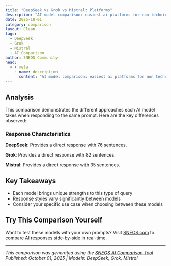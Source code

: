 ```yaml
---
title: "DeepSeek vs Grok vs Mistral: Platforms"
description: "AI model comparison: easiest ai platforms for non technical users..."
date: 2025-10-01
category: comparison
layout: Clean
tags:
  - DeepSeek
  - Grok
  - Mistral
  - AI Comparison
author: SNEOS Community
head:
  - - meta
    - name: description
      content: "AI model comparison: easiest ai platforms for non technical users..."
---
```


<ChatComparison
  title="DeepSeek vs Grok vs Mistral: Platforms"
  prompt="easiest ai platforms for non technical users"
  :responses='{
    "DeepSeek": "Of course! For non-technical users, the key is finding platforms that are **visual, drag-and-drop, and require no coding.** These tools are designed to be as intuitive as using a website builder like Wix or Squarespace.\n\nHere are the easiest AI platforms for non-technical users, categorized by what they do.\n\n---\n\n### 1. For AI Chatbots \u0026 Content Creation (The All-Rounders)\n\nThese are the best place to start. You just type what you want, and the AI generates text, ideas, emails, and more.\n\n*   **ChatGPT (especially the free version):**\n    *   **Why it\u0027s easy:** It\u0027s a simple chat interface. You have a conversation, ask for anything (a recipe, a poem, an email draft, a business idea), and it responds. No setup required.\n    *   **Best for:** Brainstorming, writing help, answering questions, creative tasks.\n    *   **Think of it as:** A super-smart, creative writing partner.\n\n*   **Claude (Anthropic):**\n    *   **Why it\u0027s easy:** Very similar to ChatGPT with a clean, conversational interface. It\u0027s known for having a \u0022friendly\u0022 tone and being good at summarizing long documents you can upload (like PDFs).\n    *   **Best for:** Summarizing documents, having nuanced conversations, content writing with a natural tone.\n    *   **Think of it as:** A thoughtful and articulate research assistant.\n\n*   **Microsoft Copilot:**\n    *   **Why it\u0027s easy:** Integrated into Microsoft products you might already use (like Edge browser, Windows 11). It can also generate images because it uses the DALL-E model.\n    *   **Best for:** People in the Microsoft ecosystem, getting help with Office tasks, creating AI images alongside text.\n    *   **Think of it as:** A helpful guide built right into your computer and browser.\n\n*   **Gemini (formerly Bard):**\n    *   **Why it\u0027s easy:** Google\u0027s straightforward chatbot. It\u0027s great if you live in the Google world, as it can easily pull information from Google Search, YouTube, etc.\n    *   **Best for:** Getting real-time information, research, connecting with other Google services.\n    *   **Think of it as:** A super-powered version of Google Search that can have a conversation.\n\n---\n\n### 2. For AI Image Generation\n\nYou type a description (a \u0022prompt\u0022), and the AI creates a unique image for you.\n\n*   **Canva Magic Studio (specifically \u0022Magic Media\u0022):**\n    *   **Why it\u0027s easy:** Built directly into the incredibly user-friendly Canva design tool. You don\u0027t need to leave your design project. Just type what you want, and it generates an image right there.\n    *   **Best for:** Social media graphics, presentations, posters, and any visual content where you need a custom image fast.\n    *   **Think of it as:** A magical stock photo library that creates exactly what you imagine.\n\n*   **Microsoft Designer (part of Copilot):**\n    *   **Why it\u0027s easy:** A direct competitor to Canva. You give it a prompt, and it instantly generates multiple design ideas (with the image and text layout) for social media, invitations, etc.\n    *   **Best for:** Quick, AI-powered graphic design templates.\n    *   **Think of it as:** A design assistant that builds entire graphics from a single sentence.\n\n*   **DALL-E 3 (inside ChatGPT Plus or Microsoft Copilot):**\n    *   **Why it\u0027s easy:** Known for being very good at understanding natural language prompts. You don\u0027t have to use technical jargon; you can just describe what you want in plain English.\n    *   **Best for:** High-quality, creative, and often whimsical image generation.\n    *   **Think of it as:** A talented artist who understands exactly what you mean.\n\n*   **Midjourney:**\n    *   **A Small Caveat on \u0022Easiest\u0022:** It works through Discord (a chat app), which can feel a bit technical at first. However, its results are often considered the most artistic and beautiful. Once you learn the basic command (\u0060/imagine\u0060), it\u0027s very simple to use.\n    *   **Best for:** Creating stunning, high-quality digital art.\n    *   **Think of it as:** A professional digital art studio accessible via a chat command.\n\n---\n\n### 3. For Automating Workflows \u0026 Tasks\n\nThese tools let you connect different apps and services so they work together automatically.\n\n*   **Zapier:**\n    *   **Why it\u0027s easy:** Uses a visual \u0022if this, then that\u0022 builder. For example: \u0022If I get an email in Gmail with a specific label, then automatically save the attachment to my Google Drive.\u0022 It now has a built-in AI bot to help you create these \u0022Zaps.\u0022\n    *   **Best for:** Automating repetitive tasks between web apps (like saving email attachments, posting social media content, etc.).\n    *   **Think of it as:** Digital duct tape for your apps.\n\n*   **Make (formerly Integromat):**\n    *   **Why it\u0027s easy:** Very similar to Zapier but with a more visual, flowchart-style interface. It\u0027s excellent for visualizing how data moves between apps.\n    *   **Best for:** Users who prefer a visual diagram of their automations.\n    *   **Think of it as:** A visual automation blueprint builder.\n\n---\n\n### 4. For Creating Custom AI Assistants (No-Code)\n\nWant your own chatbot trained on your specific knowledge?\n\n*   **CustomGPT:** This is the easiest platform for this specific task.\n    *   **Why it\u0027s easy:** You simply create a project, upload your documents (PDFs, Word docs, website sitemaps), and it builds a chatbot that answers questions based *only* on that information. No coding needed.\n    *   **Best for:** Creating a Q\u0026A bot for your company handbook, your website\u0027s content, or your research notes.\n    *   **Think of it as:** Making your own personal Wikipedia with a chat interface.\n\n### Quick-Start Guide \u0026 Recommendation\n\n1.  **Just want to chat and create text?** Start with the free version of **ChatGPT** or **Claude**.\n2.  **Need to create social media graphics or presentations?** Go straight to **Canva** and use their \u0022Magic Studio\u0022 tools. It\u0027s the undisputed king for non-designers.\n3.  **Want to create amazing art?** Try **DALL-E 3** inside Microsoft Copilot (free) or dive into **Midjourney** if you\u0027re feeling a bit adventurous.\n4.  **Tired of copying and pasting between apps?** Try **Zapier\u0027s** free plan to automate one simple task.\n\nThe best part is that almost all of these have free tiers or free trials, so you can experiment with zero risk",
    "Grok": "For non-technical users who want to explore AI tools or platforms without needing coding skills or deep technical knowledge, there are several user-friendly options available. These platforms often feature intuitive interfaces, drag-and-drop functionality, and pre-built templates or models. Here are some of the easiest AI platforms for non-technical users:\n\n### 1. **Canva (AI-Powered Features)**\n   - **What it offers**: Canva is primarily a graphic design tool, but it has integrated AI features like \u0022Magic Resize,\u0022 \u0022Magic Edit,\u0022 and text-to-image generation to simplify design tasks.\n   - **Why it\u0027s easy**: No technical skills are required; it\u2019s a drag-and-drop platform with templates for everything from social media posts to presentations.\n   - **Best for**: Content creation, marketing materials, and basic image generation.\n   - **Cost**: Free with premium plans for advanced features.\n\n### 2. **ChatGPT (OpenAI)**\n   - **What it offers**: A conversational AI tool for text generation, answering questions, writing content, brainstorming ideas, and more.\n   - **Why it\u0027s easy**: It\u2019s as simple as typing a question or prompt in plain English. No setup or coding is needed.\n   - **Best for**: Writing, research, customer support automation, or personal assistance.\n   - **Cost**: Free tier available; ChatGPT Plus ($20/month) for advanced features.\n   - **Access**: Via web or mobile app.\n\n### 3. **Google Gemini (Formerly Bard)**\n   - **What it offers**: Another conversational AI tool similar to ChatGPT for answering questions, generating text, and providing insights.\n   - **Why it\u0027s easy**: Simple chat interface integrated with Google\u2019s ecosystem (e.g., Gmail, Docs) and no technical setup required.\n   - **Best for**: Everyday tasks, research, and brainstorming.\n   - **Cost**: Free for basic use.\n   - **Access**: Via web.\n\n### 4. **Microsoft Designer**\n   - **What it offers**: An AI-driven design tool for creating graphics, presentations, and social media content using text prompts.\n   - **Why it\u0027s easy**: User-friendly interface with templates and AI suggestions; integrates with Microsoft products.\n   - **Best for**: Graphic design and professional content creation.\n   - **Cost**: Free with optional premium features.\n   - **Access**: Via web or Microsoft account.\n\n### 5. **RunwayML (Video and Image Editing)**\n   - **What it offers**: AI-powered tools for video editing, image generation, and text-to-video content creation.\n   - **Why it\u0027s easy**: No coding needed; it offers a simple interface with pre-built AI tools for tasks like background removal or video effects.\n   - **Best for**: Video creators, marketers, and social media managers.\n   - **Cost**: Free tier; paid plans for advanced features.\n   - **Access**: Web-based platform.\n\n### 6. **Lumen5**\n   - **What it offers**: An AI-powered video creation platform that turns blog posts, scripts, or articles into videos automatically.\n   - **Why it\u0027s easy**: Drag-and-drop editor, pre-designed templates, and AI handles most of the video creation process.\n   - **Best for**: Marketing videos, social media content, and storytelling.\n   - **Cost**: Free with watermark; paid plans start at $19/month.\n   - **Access**: Web-based.\n\n### 7. **Zapier (with AI Integrations)**\n   - **What it offers**: A no-code automation platform that connects apps and uses AI to automate workflows, summarize data, or generate responses.\n   - **Why it\u0027s easy**: Simple interface for connecting tools (like Google Sheets, Slack, etc.) with AI-powered actions; no coding required.\n   - **Best for**: Automating repetitive tasks and workflows.\n   - **Cost**: Free tier; paid plans start at $19.99/month.\n   - **Access**: Web-based.\n\n### 8. **Bubble (No-Code App Development with AI)**\n   - **What it offers**: A no-code platform for building web and mobile apps, with AI plugins for features like chatbots or content generation.\n   - **Why it\u0027s easy**: Drag-and-drop editor; no programming needed, and AI integrations simplify complex features.\n   - **Best for**: Entrepreneurs or small businesses wanting custom apps.\n   - **Cost**: Free to start; paid plans from $25/month.\n   - **Access**: Web-based.\n\n### 9. **Jasper AI**\n   - **What it offers**: An AI writing tool for generating blog posts, social media captions, emails, and more using simple prompts.\n   - **Why it\u0027s easy**: Intuitive dashboard with templates for various content types; no technical expertise required.\n   - **Best for**: Content creators, marketers, and businesses.\n   - **Cost**: Starts at $39/month (free trial available).\n   - **Access**: Web-based.\n\n### 10. **Teachable Machine (Google)**\n   - **What it offers**: A free tool to create simple machine learning models for image, sound, or pose recognition.\n   - **Why it\u0027s easy**: No coding needed; just upload data (like images or audio) and train the model with a few clicks.\n   - **Best for**: Learning AI basics or creating small personal projects.\n   - **Cost**: Free.\n   - **Access**: Web-based.\n\n### 11. **DALL\u00B7E 2 or Midjourney (via Discord)**\n   - **What it offers**: AI tools for generating images from text prompts.\n   - **Why it\u0027s easy**: Simple text input to create art or visuals; Midjourney runs through Discord, which is familiar to many users.\n   - **Best for**: Designers, artists, or anyone needing custom visuals.\n   - **Cost**: DALL\u00B7E 2 offers limited free credits; Midjourney starts at $10/month.\n   - **Access**: Web or Discord (for Midjourney).\n\n### Key Considerations for Non-Technical Users:\n- **Ease of Use**: Look for platforms with intuitive interfaces, tutorials, or customer support.\n- **Cost**: Many platforms offer free tiers or trials, so you can test them before committing.\n- **Purpose**: Choose a tool based on your specific needs (e.g., content creation, automation, or design).\n- **Community/Support**: Platforms with active communities or detailed guides can help if you get stuck.\n\nThese platforms are designed to make AI accessible to everyone, even without a technical background. If you have a specific use case in mind (e.g., marketing, education, or personal projects), let me know, and I can recommend a more tailored option!",
    "Mistral": "There are several AI platforms designed to be user-friendly for non-technical users. These platforms often feature intuitive interfaces, drag-and-drop functionality, and pre-built templates to help users create AI models without needing extensive coding or technical knowledge. Here are some of the easiest AI platforms for non-technical users:\n\n1. **Google AutoML**:\n   - **Features**: Offers a suite of machine learning products that allow users to train custom models with minimal coding.\n   - **Ease of Use**: Provides a user-friendly interface and step-by-step guidance.\n\n2. **Microsoft Azure AI**:\n   - **Features**: Includes a variety of AI services such as Azure Machine Learning, Cognitive Services, and Bot Service.\n   - **Ease of Use**: Offers drag-and-drop tools and pre-built models to simplify the process.\n\n3. **IBM Watson Studio**:\n   - **Features**: Provides tools for data preparation, model building, and deployment.\n   - **Ease of Use**: Includes a visual interface and guided workflows.\n\n4. **H2O.ai**:\n   - **Features**: Offers automated machine learning (AutoML) capabilities and a variety of pre-built algorithms.\n   - **Ease of Use**: User-friendly interface with drag-and-drop functionality.\n\n5. **BigML**:\n   - **Features**: Provides a comprehensive set of tools for data analysis, model building, and deployment.\n   - **Ease of Use**: Offers a visual interface and step-by-step guidance.\n\n6. **DataRobot**:\n   - **Features**: Automates the process of building and deploying machine learning models.\n   - **Ease of Use**: User-friendly interface with automated workflows.\n\n7. **RapidMiner**:\n   - **Features**: Offers a visual workflow designer for data preparation, machine learning, and deployment.\n   - **Ease of Use**: Drag-and-drop interface and pre-built templates.\n\n8. **Knime**:\n   - **Features**: Provides a visual workflow editor for data analysis and machine learning.\n   - **Ease of Use**: User-friendly interface with drag-and-drop functionality.\n\n9. **Oracle AI Services**:\n   - **Features**: Includes a variety of AI services such as Oracle Digital Assistant, Oracle AI Language, and Oracle AI Vision.\n   - **Ease of Use**: Offers pre-built models and a user-friendly interface.\n\n10. **Salesforce Einstein**:\n    - **Features**: Integrates AI capabilities directly into Salesforce CRM.\n    - **Ease of Use**: Designed for business users with minimal technical expertise.\n\nThese platforms are designed to make AI accessible to a broader audience, including those without a technical background. They typically offer extensive documentation, tutorials, and customer support to help users get started and succeed with their AI projects."
  }'
  published-date="16:52"
/>

## Analysis

This comparison demonstrates the different approaches each AI model takes when responding to the same prompt. Here are the key differences observed:

### Response Characteristics

**DeepSeek**: Provides a direct response with 76 sentences. 

**Grok**: Provides a direct response with 82 sentences. 

**Mistral**: Provides a direct response with 35 sentences. 

## Key Takeaways

- Each model brings unique strengths to this type of query
- Response styles vary significantly between models
- Consider your specific use case when choosing between these models

## Try This Comparison Yourself

Want to test these models with your own prompts? Visit [SNEOS.com](https://sneos.com) to compare AI responses side-by-side in real-time.

---

*This comparison was generated using the [SNEOS AI Comparison Tool](https://sneos.com)*
*Published: October 01, 2025 | Models: DeepSeek, Grok, Mistral*
